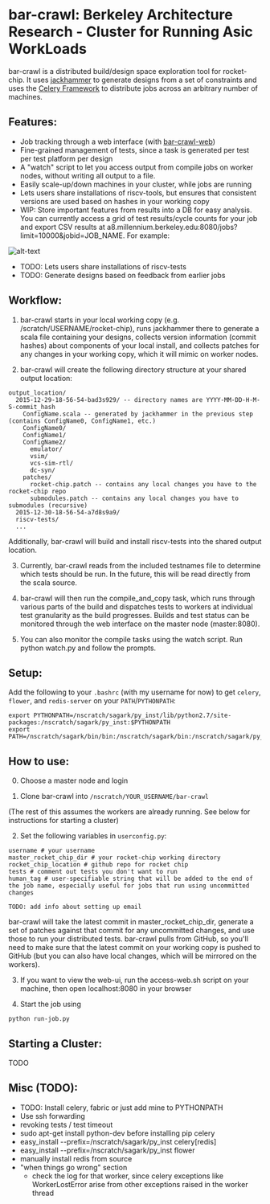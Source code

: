 bar-crawl: Berkeley Architecture Research - Cluster for Running Asic WorkLoads
==============================================================================

bar-crawl is a distributed build/design space exploration tool for rocket-chip. It uses [jackhammer](http://github.com/ucb-bar/jackhammer) to generate designs from a set of constraints and uses the [Celery Framework](http://www.celeryproject.org/) to distribute jobs across an arbitrary number of machines.

Features:
-----------------------

* Job tracking through a web interface (with [bar-crawl-web](https://github.com/ucb-bar/bar-crawl-web))
* Fine-grained management of tests, since a task is generated per test per test platform per design
* A "watch" script to let you access output from compile jobs on worker nodes, without writing all output to a file.
* Easily scale-up/down machines in your cluster, while jobs are running
* Lets users share installations of riscv-tools, but ensures that consistent versions are used based on hashes in your working copy
* WIP: Store important features from results into a DB for easy analysis. You can currently access a grid of test results/cycle counts for your job and export CSV results at a8.millennium.berkeley.edu:8080/jobs?limit=10000&jobid=JOB_NAME. For example:

![alt-text](https://www.eecs.berkeley.edu/~skarandikar/host/bar-crawl-screenshot.png "Bar Crawl Screenshot")

* TODO: Lets users share installations of riscv-tests
* TODO: Generate designs based on feedback from earlier jobs

Workflow:
-----------------------

1) bar-crawl starts in your local working copy (e.g. /scratch/USERNAME/rocket-chip), runs jackhammer there to generate a scala file containing your designs, collects version information (commit hashes) about components of your local install, and collects patches for any changes in your working copy, which it will mimic on worker nodes.

2) bar-crawl will create the following directory structure at your shared output location: 
``` 
output_location/
  2015-12-29-18-56-54-bad3s929/ -- directory names are YYYY-MM-DD-H-M-S-commit_hash
    ConfigName.scala -- generated by jackhammer in the previous step (contains ConfigName0, ConfigName1, etc.)
    ConfigName0/
    ConfigName1/
    ConfigName2/
      emulator/
      vsim/
      vcs-sim-rtl/
      dc-syn/
    patches/
      rocket-chip.patch -- contains any local changes you have to the rocket-chip repo
      submodules.patch -- contains any local changes you have to submodules (recursive)
  2015-12-30-18-56-54-a7d8s9a9/
  riscv-tests/
  ...
``` 
Additionally, bar-crawl will build and install riscv-tests into the shared output location.

3) Currently, bar-crawl reads from the included testnames file to determine which tests should be run. In the future, this will be read directly from the scala source.

4) bar-crawl will then run the compile_and_copy task, which runs through various parts of the build and dispatches tests to workers at individual test granularity as the build progresses. Builds and test status can be monitored through the web interface on the master node (master:8080). 

5) You can also monitor the compile tasks using the watch script. Run python watch.py and follow the prompts.

Setup:
-----------------------

Add the following to your `.bashrc` (with my username for now) to get `celery`, `flower`, and `redis-server` on your `PATH`/`PYTHONPATH`:

```
export PYTHONPATH=/nscratch/sagark/py_inst/lib/python2.7/site-packages:/nscratch/sagark/py_inst:$PYTHONPATH
export PATH=/nscratch/sagark/bin/bin:/nscratch/sagark/bin:/nscratch/sagark/py_inst/bin:~/bin:$PATH
```

How to use:
-----------------------

0) Choose a master node and login

1) Clone bar-crawl into `/nscratch/YOUR_USERNAME/bar-crawl`

(The rest of this assumes the workers are already running. See below for instructions
for starting a cluster)

2) Set the following variables in `userconfig.py`:

```
username # your username
master_rocket_chip_dir # your rocket-chip working directory
rocket_chip_location # github repo for rocket chip
tests # comment out tests you don't want to run
human_tag # user-specifiable string that will be added to the end of the job name, especially useful for jobs that run using uncommitted changes

TODO: add info about setting up email
```

bar-crawl will take the latest commit in master_rocket_chip_dir, generate a set of patches against that commit for any uncommitted changes, and use those to run your distributed tests. bar-crawl pulls from GitHub, so you'll need to make sure that the latest commit on your working copy is pushed to GitHub (but you can also have local changes, which will be mirrored on the workers).

3) If you want to view the web-ui, run the access-web.sh script on your 
machine, then open localhost:8080 in your browser

4) Start the job using

```
python run-job.py
```


Starting a Cluster:
----------------------------

TODO

Misc (TODO):
-----------------------
- TODO: Install celery, fabric or just add mine to PYTHONPATH
- Use ssh forwarding
- revoking tests / test timeout
- sudo apt-get install python-dev before installing pip celery
- easy_install --prefix=/nscratch/sagark/py_inst celery[redis]
- easy_install --prefix=/nscratch/sagark/py_inst flower
- manually install redis from source
- "when things go wrong" section
    - check the log for that worker, since celery exceptions like 
    WorkerLostError arise from other exceptions raised in the worker thread

